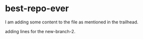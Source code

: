 # best-repo-ever
I am adding some content to the file as mentioned in the trailhead.

adding lines for the new-branch-2.


